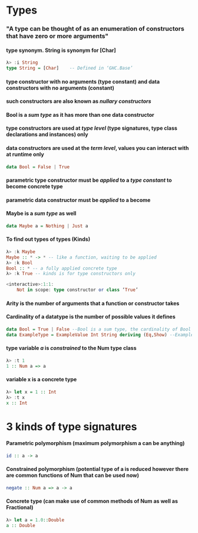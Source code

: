 # Types
### "A type can be thought of as an enumeration of constructors that have zero or more arguments"

#### type synonym. String is synonym for [Char]
```haskell
λ> :i String
type String = [Char]    -- Defined in ‘GHC.Base’
```

#### type constructor with no arguments (type constant) and data constructors with no arguments (constant)
#### such constructors are also known as *nullary constructors*
#### Bool is a *sum type* as it has more than one data constructor
#### type constructors are used at *type level* (type signatures, type class declarations and instances) only
#### data constructors are used at the *term level*, values you can interact with at runtime only
````haskell
data Bool = False | True
````

#### parametric type constructor must be *applied* to a *type constant* to become concrete type
#### parametric data constructor must be *applied* to a become
#### Maybe is a *sum type* as well
```haskell
data Maybe a = Nothing | Just a
```

#### To find out types of types (Kinds)
```haskell
λ> :k Maybe
Maybe :: * -> * -- like a function, waiting to be applied
λ> :k Bool
Bool :: * -- a fully applied concrete type
λ> :k True -- kinds is for type constructors only

<interactive>:1:1:
    Not in scope: type constructor or class ‘True’
```

#### Arity is the number of arguments that a function or constructor takes
#### Cardinality of a datatype is the number of possible values it defines
```haskell
data Bool = True | False --Bool is a sum type, the cardinality of Bool is 2
data ExampleType = ExampleValue Int String deriving (Eq,Show) --ExampleType is a product type, the cardinality of ExampleType is the product of possible values of Int and String
```

#### **type variable** *a* is *constrained* to the Num **type class**
```haskell
λ> :t 1
1 :: Num a => a
```

#### variable x is a **concrete type**
```haskell
λ> let x = 1 :: Int
λ> :t x
x :: Int
```

# 3 kinds of type signatures

#### Parametric polymorphism (maximum polymorphism a can be anything)
```haskell
id :: a -> a
```
#### Constrained polymorphism (potential type of a is reduced however there are common functions of Num that can be used now)
```haskell
negate :: Num a => a -> a
```
#### Concrete type (can make use of common methods of Num as well as Fractional)
```haskell
λ> let a = 1.0::Double
a :: Double
```
